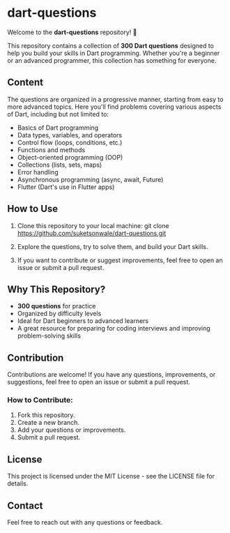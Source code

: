 # dart-questions

Welcome to the **dart-questions** repository! 🎉

This repository contains a collection of **300 Dart questions** designed to help you build your skills in Dart programming. Whether you're a beginner or an advanced programmer, this collection has something for everyone.

## Content

The questions are organized in a progressive manner, starting from easy to more advanced topics. Here you'll find problems covering various aspects of Dart, including but not limited to:

- Basics of Dart programming
- Data types, variables, and operators
- Control flow (loops, conditions, etc.)
- Functions and methods
- Object-oriented programming (OOP)
- Collections (lists, sets, maps)
- Error handling
- Asynchronous programming (async, await, Future)
- Flutter (Dart's use in Flutter apps)

## How to Use

1. Clone this repository to your local machine:
   git clone https://github.com/suketsonwale/dart-questions.git
   
2. Explore the questions, try to solve them, and build your Dart skills.

3. If you want to contribute or suggest improvements, feel free to open an issue or submit a pull request.

## Why This Repository?

- **300 questions** for practice
- Organized by difficulty levels
- Ideal for Dart beginners to advanced learners
- A great resource for preparing for coding interviews and improving problem-solving skills

## Contribution

Contributions are welcome! If you have any questions, improvements, or suggestions, feel free to open an issue or submit a pull request. 

### How to Contribute:

1. Fork this repository.
2. Create a new branch.
3. Add your questions or improvements.
4. Submit a pull request.

## License

This project is licensed under the MIT License - see the LICENSE file for details.

## Contact

Feel free to reach out with any questions or feedback.
